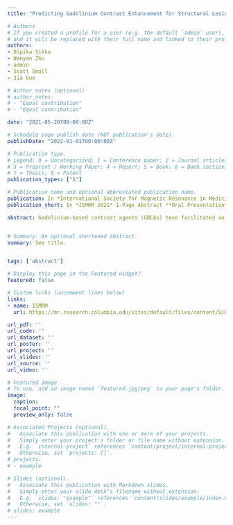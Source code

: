 ```yaml
---
title: "Predicting Gadolinium Contrast Enhancement for Structural Lesion Analysis using DeepContrast"

# Authors
# If you created a profile for a user (e.g. the default `admin` user), write the username (folder name) here
# and it will be replaced with their full name and linked to their profile.
authors:
- Dipika Sikka
- Nanyan Zhu
- admin
- Scott Small
- Jia Guo

# Author notes (optional)
# author_notes:
# - "Equal contribution"
# - "Equal contribution"

date: "2021-05-20T00:00:00Z"

# Schedule page publish date (NOT publication's date).
publishDate: "2022-01-01T00:00:00Z"

# Publication type.
# Legend: 0 = Uncategorized; 1 = Conference paper; 2 = Journal article;
# 3 = Preprint / Working Paper; 4 = Report; 5 = Book; 6 = Book section;
# 7 = Thesis; 8 = Patent
publication_types: ["1"]

# Publication name and optional abbreviated publication name.
publication: In *International Society for Magnetic Resonance in Medicine (ISMRM)* 1-Page Abstract **Oral Presentation**
publication_short: In *ISMRM 2021* 1-Page Abstract **Oral Presentation**

abstract: Gadolinium-based contrast agents (GBCAs) have facilitated an improved analysis and understanding of structural lesions, however, present safety risks due to the tissue retention of GBCAs. Here we optimize and apply the deep learning model, DeepContrast, to predict gadolinium uptake in brain and breast structural lesions for structural lesion enhancement. The optimized DeepContrast models predict gadolinium uptake that is comparable to ground-truth scans consisting of the uptake from the GBCAs, using a single T1-weighted pre-contrast scan.


# Summary. An optional shortened abstract.
summary: See title.


tags: ['abstract']

# Display this page in the Featured widget?
featured: false

# Custom links (uncomment lines below)
links:
- name: ISMRM
  url: https://mr.research.columbia.edu/sites/default/files/content/Sikka%20Predicting.pdf

url_pdf: ''
url_code: ''
url_dataset: ''
url_poster: ''
url_project: ''
url_slides: ''
url_source: ''
url_video: ''

# Featured image
# To use, add an image named `featured.jpg/png` to your page's folder.
image:
  caption:
  focal_point: ""
  preview_only: false

# Associated Projects (optional).
#   Associate this publication with one or more of your projects.
#   Simply enter your project's folder or file name without extension.
#   E.g. `internal-project` references `content/project/internal-project/index.md`.
#   Otherwise, set `projects: []`.
# projects:
# - example

# Slides (optional).
#   Associate this publication with Markdown slides.
#   Simply enter your slide deck's filename without extension.
#   E.g. `slides: "example"` references `content/slides/example/index.md`.
#   Otherwise, set `slides: ""`.
# slides: example
---
```


<!-- {{% callout note %}}
Click the *Cite* button above to demo the feature to enable visitors to import publication metadata into their reference management software.
{{% /callout %}}

{{% callout note %}}
Create your slides in Markdown - click the *Slides* button to check out the example.
{{% /callout %}} -->

<!-- Supplementary notes can be added here, including [code, math, and images](https://wowchemy.com/docs/writing-markdown-latex/). -->
